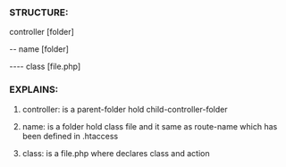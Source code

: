 ### STRUCTURE:

controller        [folder]

-- name           [folder]

---- class       [file.php]


### EXPLAINS:

1. controller: is a parent-folder hold child-controller-folder

2. name: is a folder hold class file and it same as route-name which has been defined in .htaccess

3. class: is a file.php where declares class and action
